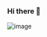 ### Hi there 👋

![image](https://user-images.githubusercontent.com/125941391/231473597-27785c61-46ac-4021-9afc-b3861cea0689.png)

